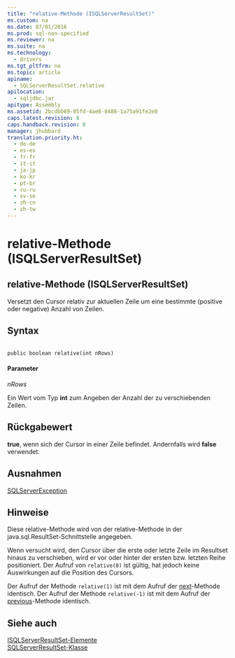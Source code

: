```yaml
---
title: "relative-Methode (ISQLServerResultSet)"
ms.custom: na
ms.date: 07/01/2016
ms.prod: sql-non-specified
ms.reviewer: na
ms.suite: na
ms.technology: 
  - drivers
ms.tgt_pltfrm: na
ms.topic: article
apiname: 
  - SQLServerResultSet.relative
apilocation: 
  - sqljdbc.jar
apitype: Assembly
ms.assetid: 2bcdbb69-95fd-4ae8-8488-1a75a91fe2e0
caps.latest.revision: 8
caps.handback.revision: 8
manager: jhubbard
translation.priority.ht: 
  - de-de
  - es-es
  - fr-fr
  - it-it
  - ja-jp
  - ko-kr
  - pt-br
  - ru-ru
  - sv-se
  - zh-cn
  - zh-tw
---
```

# relative-Methode (ISQLServerResultSet)
    
## relative\-Methode \(ISQLServerResultSet\)  
 Versetzt den Cursor relativ zur aktuellen Zeile um eine bestimmte \(positive oder negative\) Anzahl von Zeilen.  
  
## Syntax  
  
```  
  
public boolean relative(int nRows)  
```  
  
#### Parameter  
 *nRows*  
  
 Ein Wert vom Typ **int** zum Angeben der Anzahl der zu verschiebenden Zeilen.  
  
## Rückgabewert  
 **true**, wenn sich der Cursor in einer Zeile befindet. Andernfalls wird **false** verwendet.  
  
## Ausnahmen  
 [SQLServerException](../content/SQLServerException-Class.md)  
  
## Hinweise  
 Diese relative\-Methode wird von der relative\-Methode in der java.sql.ResultSet\-Schnittstelle angegeben.  
  
 Wenn versucht wird, den Cursor über die erste oder letzte Zeile im Resultset hinaus zu verschieben, wird er vor oder hinter der ersten bzw. letzten Reihe positioniert. Der Aufruf von `relative(0)` ist gültig, hat jedoch keine Auswirkungen auf die Position des Cursors.  
  
 Der Aufruf der Methode `relative(1)` ist mit dem Aufruf der [next](../content/next-Method--SQLServerResultSet-.md)\-Methode identisch. Der Aufruf der Methode `relative(-1)` ist mit dem Aufruf der [previous](../content/previous-Method--SQLServerResultSet-.md)\-Methode identisch.  
  
## Siehe auch  
 [ISQLServerResultSet-Elemente](../content/SQLServerResultSet-Members.md)   
 [SQLServerResultSet-Klasse](../content/SQLServerResultSet-Class.md)  
  
  